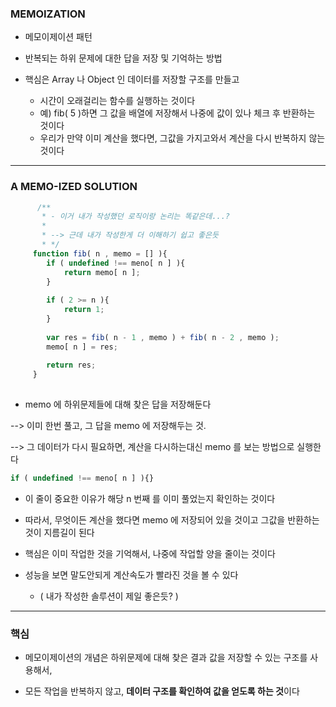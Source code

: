 ### MEMOIZATION

- 메모이제이션 패턴


- 반복되는 하위 문제에 대한 답을 저장 및 기억하는 방법


- 핵심은 Array 나 Object 인 데이터를 저장할 구조를 만들고
  - 시간이 오래걸리는 함수를 실행하는 것이다
  - 예) fib( 5 )하면 그 값을 배열에 저장해서 나중에 값이 있나 체크 후 반환하는 것이다
  - 우리가 만약 이미 계산을 했다면, 그값을 가지고와서 계산을 다시 반복하지 않는것이다


---

### A MEMO-IZED SOLUTION

````javascript
      /**  
       * - 이거 내가 작성했던 로직이랑 논리는 똑같은데...?
       * 
       * --> 근데 내가 작성한게 더 이해하기 쉽고 좋은듯
       * */
     function fib( n , memo = [] ){
        if ( undefined !== meno[ n ] ){
            return memo[ n ];
        }
        
        if ( 2 >= n ){
            return 1;
        }
        
        var res = fib( n - 1 , memo ) + fib( n - 2 , memo );
        memo[ n ] = res;
        
        return res;
     }
     
````

- memo 에 하위문제들에 대해 찾은 답을 저장해둔다


--> 이미 한번 풀고, 그 답을 memo 에 저장해두는 것.


--> 그 데이터가 다시 필요하면, 계산을 다시하는대신 memo 를 보는 방법으로 실행한다

````javascript
if ( undefined !== meno[ n ] ){}
````
- 이 줄이 중요한 이유가 해당 n 번째 를 이미 풀었는지 확인하는 것이다 


- 따라서, 무엇이든 계산을 했다면 memo 에 저장되어 있을 것이고 그값을 반환하는것이 지름길이 된다


- 핵심은 이미 작업한 것을 기억해서, 나중에 작업할 양을 줄이는 것이다


- 성능을 보면 말도안되게 계산속도가 빨라진 것을 볼 수 있다
  - ( 내가 작성한 솔루션이 제일 좋은듯? )

---

### 핵심

- 메모이제이션의 개념은 하위문제에 대해 찾은 결과 값을 저장할 수 있는 구조를 사용해서,


- 모든 작업을 반복하지 않고, **데이터 구조를 확인하여 값을 얻도록 하는 것**이다 
